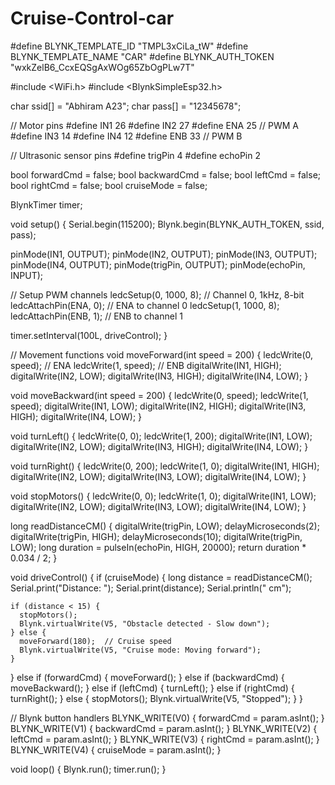 # Cruise-Control-car

#define BLYNK_TEMPLATE_ID "TMPL3xCiLa_tW"
#define BLYNK_TEMPLATE_NAME "CAR"
#define BLYNK_AUTH_TOKEN "wxkZelB6_CcxEQSgAxWOg65ZbOgPLw7T"

#include <WiFi.h>
#include <BlynkSimpleEsp32.h>
  
char ssid[] = "Abhiram A23";
char pass[] = "12345678";

// Motor pins
#define IN1 26
#define IN2 27
#define ENA 25   // PWM A
#define IN3 14
#define IN4 12
#define ENB 33   // PWM B

// Ultrasonic sensor pins
#define trigPin 4
#define echoPin 2

bool forwardCmd = false;
bool backwardCmd = false;
bool leftCmd = false;
bool rightCmd = false;
bool cruiseMode = false;

BlynkTimer timer;

void setup() {
  Serial.begin(115200);
  Blynk.begin(BLYNK_AUTH_TOKEN, ssid, pass);

  pinMode(IN1, OUTPUT);
  pinMode(IN2, OUTPUT);
  pinMode(IN3, OUTPUT);
  pinMode(IN4, OUTPUT);
  pinMode(trigPin, OUTPUT);
  pinMode(echoPin, INPUT);

  // Setup PWM channels
  ledcSetup(0, 1000, 8);  // Channel 0, 1kHz, 8-bit
  ledcAttachPin(ENA, 0); // ENA to channel 0
  ledcSetup(1, 1000, 8);  
  ledcAttachPin(ENB, 1); // ENB to channel 1

  timer.setInterval(100L, driveControl);
}

// Movement functions
void moveForward(int speed = 200) {
  ledcWrite(0, speed); // ENA
  ledcWrite(1, speed); // ENB
  digitalWrite(IN1, HIGH);
  digitalWrite(IN2, LOW);
  digitalWrite(IN3, HIGH);
  digitalWrite(IN4, LOW);
}

void moveBackward(int speed = 200) {
  ledcWrite(0, speed);
  ledcWrite(1, speed);
  digitalWrite(IN1, LOW);
  digitalWrite(IN2, HIGH);
  digitalWrite(IN3, HIGH);
  digitalWrite(IN4, LOW);
}

void turnLeft() {
  ledcWrite(0, 0);
  ledcWrite(1, 200);
  digitalWrite(IN1, LOW);
  digitalWrite(IN2, LOW);
  digitalWrite(IN3, HIGH);
  digitalWrite(IN4, LOW);
}

void turnRight() {
  ledcWrite(0, 200);
  ledcWrite(1, 0);
  digitalWrite(IN1, HIGH);
  digitalWrite(IN2, LOW);
  digitalWrite(IN3, LOW);
  digitalWrite(IN4, LOW);
}

void stopMotors() {
  ledcWrite(0, 0);
  ledcWrite(1, 0);
  digitalWrite(IN1, LOW);
  digitalWrite(IN2, LOW);
  digitalWrite(IN3, LOW);
  digitalWrite(IN4, LOW);
}

long readDistanceCM() {
  digitalWrite(trigPin, LOW);
  delayMicroseconds(2);
  digitalWrite(trigPin, HIGH);
  delayMicroseconds(10);
  digitalWrite(trigPin, LOW);
  long duration = pulseIn(echoPin, HIGH, 20000);
  return duration * 0.034 / 2;
}

void driveControl() {
  if (cruiseMode) {
    long distance = readDistanceCM();
    Serial.print("Distance: ");
    Serial.print(distance);
    Serial.println(" cm");

    if (distance < 15) {
      stopMotors();
      Blynk.virtualWrite(V5, "Obstacle detected - Slow down");
    } else {
      moveForward(180);  // Cruise speed
      Blynk.virtualWrite(V5, "Cruise mode: Moving forward");
    }

  } else if (forwardCmd) {
    moveForward();
  } else if (backwardCmd) {
    moveBackward();
  } else if (leftCmd) {
    turnLeft();
  } else if (rightCmd) {
    turnRight();
  } else {
    stopMotors();
    Blynk.virtualWrite(V5, "Stopped");
  }
}

// Blynk button handlers
BLYNK_WRITE(V0) { forwardCmd = param.asInt(); }
BLYNK_WRITE(V1) { backwardCmd = param.asInt(); }
BLYNK_WRITE(V2) { leftCmd = param.asInt(); }
BLYNK_WRITE(V3) { rightCmd = param.asInt(); }
BLYNK_WRITE(V4) { cruiseMode = param.asInt(); }

void loop() {
  Blynk.run();
  timer.run();
}


